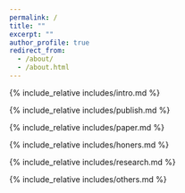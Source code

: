 ```yaml
---
permalink: /
title: ""
excerpt: ""
author_profile: true
redirect_from: 
  - /about/
  - /about.html
---
```


<span class='anchor' id='about-me'></span>

{% include_relative includes/intro.md %}

{% include_relative includes/publish.md %}

{% include_relative includes/paper.md %}

{% include_relative includes/honers.md %}

{% include_relative includes/research.md %}

{% include_relative includes/others.md %}

